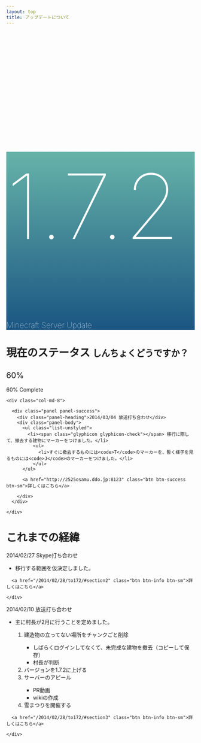 ```yaml
---
layout: top
title: アップデートについて
---
```




<div class="jumbotron" style="background-image: -webkit-linear-gradient(top, #66b3a9, #1a5582);">
  <div class="container">
    <font color="white">
      <h1 class="text-center" style="font-size: 240px; font-weight: 100;">1.7.2</h1>
      <h2 class="text-center" style="font-weight: 100;">Minecraft Server Update</h2>
    </font>
  </div>
</div>

<div class="container">
  <div class="page-header">
    <h1>現在のステータス <small>しんちょくどうですか？</small></h1>
  </div>

  <div class="row">
    <div class="col-md-4">
      <h2 class="text-center" style="font-weight: normal;">60%</h2>
      <div class="progress">
        <div class="progress-bar progress-bar-success" role="progressbar" aria-valuenow="60" aria-valuemin="0" aria-valuemax="100" style="width: 60%;">
          <span class="sr-only">60% Complete</span>
        </div>
      </div>
    </div>

    <div class="col-md-8">

      <div class="panel panel-success">
        <div class="panel-heading">2014/03/04 放送打ち合わせ</div>
        <div class="panel-body">
          <ul class="list-unstyled">
            <li><span class="glyphicon glyphicon-check"></span> 移行に際して、撤去する建物にマーカーをつけました。</li>
              <ul>
                <li>すぐに撤去するものには<code>T</code>のマーカーを、暫く様子を見るものには<code>J</code>のマーカーをつけました。</li>
              </ul>
          </ul>

          <a href="http://2525osamu.ddo.jp:8123" class="btn btn-success btn-sm">詳しくはこちら</a>

        </div>
      </div>

    </div>
  </div>
</div>

<div class="container">
  <div class="page-header">
    <h1>これまでの経緯</h1>
  </div>

  <div class="panel panel-info">
    <div class="panel-heading">2014/02/27 Skype打ち合わせ</div>
    <div class="panel-body">
      <ul class="list-unstyled">
        <li><span class="glyphicon glyphicon-check"></span> 移行する範囲を仮決定しました。</li>
      </ul>

      <a href="/2014/02/28/to172/#section2" class="btn btn-info btn-sm">詳しくはこちら</a>

    </div>
  </div>

  <div class="panel panel-info">
    <div class="panel-heading">2014/02/10 放送打ち合わせ</div>
    <div class="panel-body">
      <ul class="list-unstyled">
        <li><span class="glyphicon glyphicon-check"></span> 主に村長が2月に行うことを定めました。</li>
        <ol>
          <li>建造物の立ってない場所をチャンクごと削除</li>
            <ul>
              <li>しばらくログインしてなくて、未完成な建物を撤去（コピーして保存）</li>
              <li>村長が判断</li>
            </ul>
          <li>バージョンを1.7.2に上げる</li>
          <li>サーバーのアピール</li>
              <ul>
                <li>PR動画</li>
                <li>wikiの作成</li>
              </ul>
          <li>雪まつりを開催する</li>
        </ol>
      </ul>

      <a href="/2014/02/28/to172/#section3" class="btn btn-info btn-sm">詳しくはこちら</a>

    </div>
  </div>

</div>




